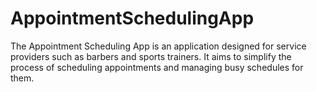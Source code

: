 # AppointmentSchedulingApp
The Appointment Scheduling App is an application designed for service providers such as barbers and sports trainers. It aims to simplify the process of scheduling appointments and managing busy schedules for them.
